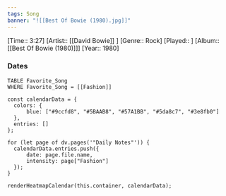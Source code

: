 ```yaml
---
tags: Song  
banner: "![[Best Of Bowie (1980).jpg]]"
---
```

[Time:: 3:27]
[Artist:: [[David Bowie]] ]
[Genre:: Rock]
[Played:: ]
[Album:: [[Best Of Bowie (1980)]]]
[Year:: 1980]
### Dates
````dataview
TABLE Favorite_Song
WHERE Favorite_Song = [[Fashion]]
````
  ```dataviewjs
const calendarData = { 
	colors: { 
		blue: ["#9ccfd8", "#5BAAB8", "#57A1BB", "#5da8c7", "#3e8fb0"] 
	}, 
	entries: [] 
}; 

for (let page of dv.pages('"Daily Notes"')) { 
	calendarData.entries.push({ 
		date: page.file.name, 
		intensity: page["Fashion"]
	}); 
} 

renderHeatmapCalendar(this.container, calendarData);
```
